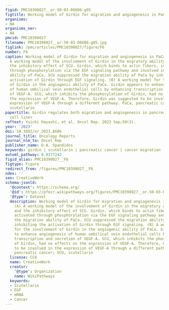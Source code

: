 ```yaml
---
figid: PMC10398027__or-50-03-08606-g05
figtitle: Working model of Girdin for migration and angiogenesis in PaCa cells
organisms:
- NA
organisms_ner:
- NA
pmcid: PMC10398027
filename: PMC10398027__or-50-03-08606-g05.jpg
figlink: /pmc/articles/PMC10398027/figure/F6
number: F6
caption: Working model of Girdin for migration and angiogenesis in PaCa cells. (A)
  A working model of the involvement of Girdin in the migratory ability of PaCa and
  the inhibitory effect of SCU. Girdin, which binds to actin fibers, is likely activated
  through phosphorylation via the EGF signaling pathway and involved in the migration
  ability of PaCa. SCU suppressed the migration ability of PaCa by inhibiting the
  activation of Girdin through EGF signaling. (B) A working model for the involvement
  of Girdin in the angiogenic ability of PaCa. Girdin appears to enhance angiogenesis
  of human umbilical vein endothelial cells by enhancing transcription and secretion
  of VEGF-A. SCU, which inhibits the phosphorylation of Girdin, had no effects on
  the expression of VEGF-A. Therefore, Girdin was suggested to be involved in the
  expression of VEGF-A through a different pathway. PaCa, pancreatic cancer; SCU,
  scutellarin
papertitle: Girdin regulates both migration and angiogenesis in pancreatic cancer
  cell lines
reftext: Yuichi Hayashi, et al. Oncol Rep. 2023 Sep;50(3).
year: '2023'
doi: 10.3892/or.2023.8606
journal_title: Oncology Reports
journal_nlm_ta: Oncol Rep
publisher_name: D.A. Spandidos
keywords: girdin | scutellarin | pancreatic cancer | cancer migration | cancer angiogenesis
automl_pathway: 0.9377242
figid_alias: PMC10398027__F6
figtype: Figure
redirect_from: /figures/PMC10398027__F6
ndex: ''
seo: CreativeWork
schema-jsonld:
  '@context': https://schema.org/
  '@id': https://pfocr.wikipathways.org/figures/PMC10398027__or-50-03-08606-g05.html
  '@type': Dataset
  description: Working model of Girdin for migration and angiogenesis in PaCa cells.
    (A) A working model of the involvement of Girdin in the migratory ability of PaCa
    and the inhibitory effect of SCU. Girdin, which binds to actin fibers, is likely
    activated through phosphorylation via the EGF signaling pathway and involved in
    the migration ability of PaCa. SCU suppressed the migration ability of PaCa by
    inhibiting the activation of Girdin through EGF signaling. (B) A working model
    for the involvement of Girdin in the angiogenic ability of PaCa. Girdin appears
    to enhance angiogenesis of human umbilical vein endothelial cells by enhancing
    transcription and secretion of VEGF-A. SCU, which inhibits the phosphorylation
    of Girdin, had no effects on the expression of VEGF-A. Therefore, Girdin was suggested
    to be involved in the expression of VEGF-A through a different pathway. PaCa,
    pancreatic cancer; SCU, scutellarin
  license: CC0
  name: CreativeWork
  creator:
    '@type': Organization
    name: WikiPathways
  keywords:
  - Scutellarin
  - EGF
  - mRNA
  - Cancer
---
```

